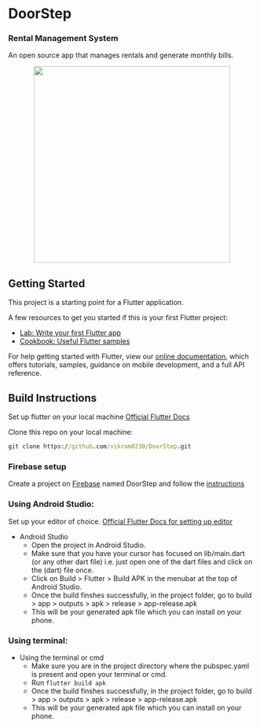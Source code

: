 # DoorStep

### Rental Management System

An open source app that manages rentals and generate monthly bills. 

<p align="center">
<img src="https://github.com/vikram0230/DoorStep/blob/master/assets/images/logo.png" height=400>
</p>

## Getting Started

This project is a starting point for a Flutter application.

A few resources to get you started if this is your first Flutter project:

- [Lab: Write your first Flutter app](https://flutter.dev/docs/get-started/codelab)
- [Cookbook: Useful Flutter samples](https://flutter.dev/docs/cookbook)

For help getting started with Flutter, view our
[online documentation](https://flutter.dev/docs), which offers tutorials,
samples, guidance on mobile development, and a full API reference.

## Build Instructions

Set up flutter on your local machine [Official Flutter Docs](https://flutter.dev/docs/get-started/install)

Clone this repo on your local machine:

```cmd
git clone https://github.com/vikram0230/DoorStep.git
```
### Firebase setup

Create a project on [Firebase](https://console.firebase.google.com/) named DoorStep and follow the [instructions](https://firebase.google.com/docs/android/setup)

### Using Android Studio:

Set up your editor of choice. [Official Flutter Docs for setting up editor](https://flutter.dev/docs/get-started/editor?tab=androidstudio)

- Android Studio
  - Open the project in Android Studio.
  - Make sure that you have your cursor has focused on lib/main.dart (or any other dart file) i.e. just open one of the dart files and click on the (dart) file once.
  - Click on Build > Flutter > Build APK in the menubar at the top of Android Studio.
  - Once the build finshes successfully, in the project folder, go to build > app > outputs > apk > release > app-release.apk
  - This will be your generated apk file which you can install on your phone.

### Using terminal:

- Using the terminal or cmd
  - Make sure you are in the project directory where the pubspec.yaml is present and open your terminal or cmd.
  - Run `flutter build apk`
  - Once the build finshes successfully, in the project folder, go to build > app > outputs > apk > release > app-release.apk
  - This will be your generated apk file which you can install on your phone.
